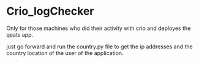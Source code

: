 # Crio_logChecker

Only for those machines who did their activity with crio and deployes the qeats app.

just go forward and run the country.py file to get the ip addresses and the country location of the user of the application.
